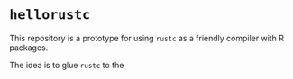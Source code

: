 # `hellorustc`

This repository is a prototype for using `rustc` as a friendly compiler with R packages.

The idea is to glue `rustc` to the 